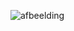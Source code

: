 ![afbeelding](https://github.com/techgrounds/techgrounds-Allardyg/assets/132412310/5fcb3731-48ca-4af0-8de5-5623bc8df567)
